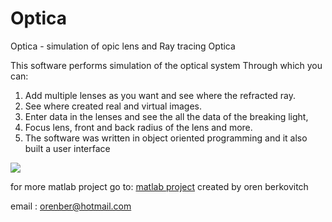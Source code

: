 # Optica
Optica - simulation of opic lens and Ray tracing
Optica

This software performs simulation of the optical system 
Through which you can: 
1. Add multiple lenses as you want and see where the refracted ray. 
1. See where created real and virtual images. 
1. Enter data in the lenses and see the all the data of the breaking light, 
1. Focus lens, front and back radius of the lens and more. 
1. The software was written in object oriented programming and it also built a user interface

 
![](https://www.mathworks.com/matlabcentral/mlc-downloads/downloads/submissions/47414/versions/4/screenshot.jpg)

for more matlab project go to:
[matlab project](https://www.mathworks.com/matlabcentral/profile/authors/3931123-oren-berkovicth)
 created by oren berkovitch 

 email : orenber@hotmail.com
